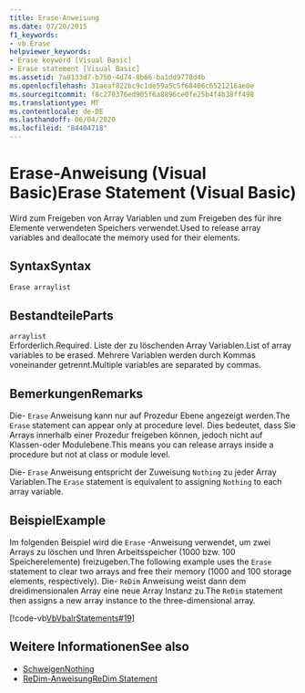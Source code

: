 ```yaml
---
title: Erase-Anweisung
ms.date: 07/20/2015
f1_keywords:
- vb.Erase
helpviewer_keywords:
- Erase keyword [Visual Basic]
- Erase statement [Visual Basic]
ms.assetid: 7a8133d7-b750-4d74-8b66-ba1dd9778d4b
ms.openlocfilehash: 31aeaf822bc9c1de59a5c5f68406c6521216ae0e
ms.sourcegitcommit: f8c270376ed905f6a8896ce0fe25b4f4b38ff498
ms.translationtype: MT
ms.contentlocale: de-DE
ms.lasthandoff: 06/04/2020
ms.locfileid: "84404718"
---
```

# <a name="erase-statement-visual-basic"></a><span data-ttu-id="a0874-102">Erase-Anweisung (Visual Basic)</span><span class="sxs-lookup"><span data-stu-id="a0874-102">Erase Statement (Visual Basic)</span></span>
<span data-ttu-id="a0874-103">Wird zum Freigeben von Array Variablen und zum Freigeben des für ihre Elemente verwendeten Speichers verwendet.</span><span class="sxs-lookup"><span data-stu-id="a0874-103">Used to release array variables and deallocate the memory used for their elements.</span></span>  
  
## <a name="syntax"></a><span data-ttu-id="a0874-104">Syntax</span><span class="sxs-lookup"><span data-stu-id="a0874-104">Syntax</span></span>  
  
```vb  
Erase arraylist  
```  
  
## <a name="parts"></a><span data-ttu-id="a0874-105">Bestandteile</span><span class="sxs-lookup"><span data-stu-id="a0874-105">Parts</span></span>  
 `arraylist`  
 <span data-ttu-id="a0874-106">Erforderlich.</span><span class="sxs-lookup"><span data-stu-id="a0874-106">Required.</span></span> <span data-ttu-id="a0874-107">Liste der zu löschenden Array Variablen.</span><span class="sxs-lookup"><span data-stu-id="a0874-107">List of array variables to be erased.</span></span> <span data-ttu-id="a0874-108">Mehrere Variablen werden durch Kommas voneinander getrennt.</span><span class="sxs-lookup"><span data-stu-id="a0874-108">Multiple variables are separated by commas.</span></span>  
  
## <a name="remarks"></a><span data-ttu-id="a0874-109">Bemerkungen</span><span class="sxs-lookup"><span data-stu-id="a0874-109">Remarks</span></span>  
 <span data-ttu-id="a0874-110">Die- `Erase` Anweisung kann nur auf Prozedur Ebene angezeigt werden.</span><span class="sxs-lookup"><span data-stu-id="a0874-110">The `Erase` statement can appear only at procedure level.</span></span> <span data-ttu-id="a0874-111">Dies bedeutet, dass Sie Arrays innerhalb einer Prozedur freigeben können, jedoch nicht auf Klassen-oder Modulebene.</span><span class="sxs-lookup"><span data-stu-id="a0874-111">This means you can release arrays inside a procedure but not at class or module level.</span></span>  
  
 <span data-ttu-id="a0874-112">Die- `Erase` Anweisung entspricht der Zuweisung `Nothing` zu jeder Array Variablen.</span><span class="sxs-lookup"><span data-stu-id="a0874-112">The `Erase` statement is equivalent to assigning `Nothing` to each array variable.</span></span>  
  
## <a name="example"></a><span data-ttu-id="a0874-113">Beispiel</span><span class="sxs-lookup"><span data-stu-id="a0874-113">Example</span></span>  
 <span data-ttu-id="a0874-114">Im folgenden Beispiel wird die `Erase` -Anweisung verwendet, um zwei Arrays zu löschen und Ihren Arbeitsspeicher (1000 bzw. 100 Speicherelemente) freizugeben.</span><span class="sxs-lookup"><span data-stu-id="a0874-114">The following example uses the `Erase` statement to clear two arrays and free their memory (1000 and 100 storage elements, respectively).</span></span> <span data-ttu-id="a0874-115">Die- `ReDim` Anweisung weist dann dem dreidimensionalen Array eine neue Array Instanz zu.</span><span class="sxs-lookup"><span data-stu-id="a0874-115">The `ReDim` statement then assigns a new array instance to the three-dimensional array.</span></span>  
  
 [!code-vb[VbVbalrStatements#19](~/samples/snippets/visualbasic/VS_Snippets_VBCSharp/VbVbalrStatements/VB/Class1.vb#19)]  
  
## <a name="see-also"></a><span data-ttu-id="a0874-116">Weitere Informationen</span><span class="sxs-lookup"><span data-stu-id="a0874-116">See also</span></span>

- [<span data-ttu-id="a0874-117">Schweigen</span><span class="sxs-lookup"><span data-stu-id="a0874-117">Nothing</span></span>](../nothing.md)
- [<span data-ttu-id="a0874-118">ReDim-Anweisung</span><span class="sxs-lookup"><span data-stu-id="a0874-118">ReDim Statement</span></span>](redim-statement.md)
